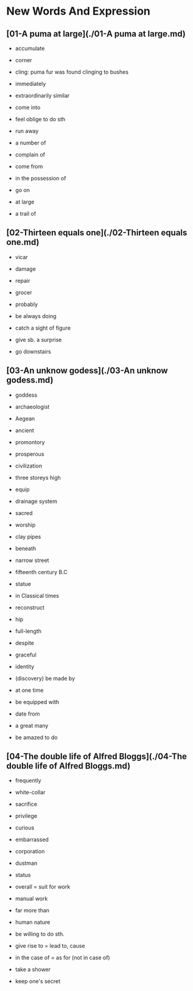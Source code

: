 # New Words And Expression

## [01-A puma at large](./01-A puma at large.md)

- accumulate
- corner
- cling: puma fur was found clinging to bushes
- immediately
- extraordinarily similar

- come into
- feel oblige to do sth
- run away
- a number of
- complain of
- come from
- in the possession of
- go on
- at large
- a trail of

## [02-Thirteen equals one](./02-Thirteen equals one.md)

- vicar
- damage
- repair
- grocer
- probably

- be always doing
- catch a sight of figure
- give sb. a surprise
- go downstairs

## [03-An unknow godess](./03-An unknow godess.md)

- goddess
- archaeologist
- Aegean
- ancient
- promontory
- prosperous
- civilization
- three storeys high
- equip
- drainage system
- sacred
- worship
- clay pipes
- beneath
- narrow street
- fifteenth century B.C
- statue
- in Classical times
- reconstruct
- hip
- full-length
- despite
- graceful
- identity


- (discovery) be made by
- at one time
- be equipped with
- date from
- a great many
- be amazed to do

## [04-The double life of Alfred Bloggs](./04-The double life of Alfred Bloggs.md)

- frequently
- white-collar
- sacrifice
- privilege
- curious
- embarrassed
- corporation
- dustman
- status
- overall = suit for work

- manual work
- far more than
- human nature
- be willing to do sth.
- give rise to = lead to, cause
- in the case of = as for (not in case of)
- take a shower
- keep one's secret
